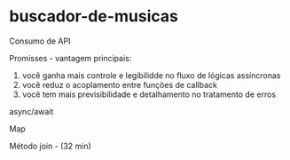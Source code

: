 # buscador-de-musicas

Consumo de API

Promisses - vantagem principais:
1) você ganha mais controle e legibilidde no fluxo de lógicas assíncronas
2) você reduz o acoplamento entre funções de callback
3) você tem mais previsibilidade e detalhamento no tratamento de erros

async/await

Map

Método join - (32 min)